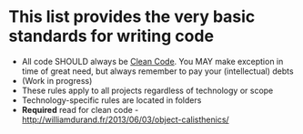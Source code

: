 # This list provides the very basic standards for writing code

* All code SHOULD always be [Clean Code](https://github.com/jupeter/clean-code-php). You MAY make exception in time of great need, but always remember to pay your (intellectual) debts
* (Work in progress)
* These rules apply to all projects regardless of technology or scope
* Technology-specific rules are located in folders
* **Required** read for clean code - http://williamdurand.fr/2013/06/03/object-calisthenics/

